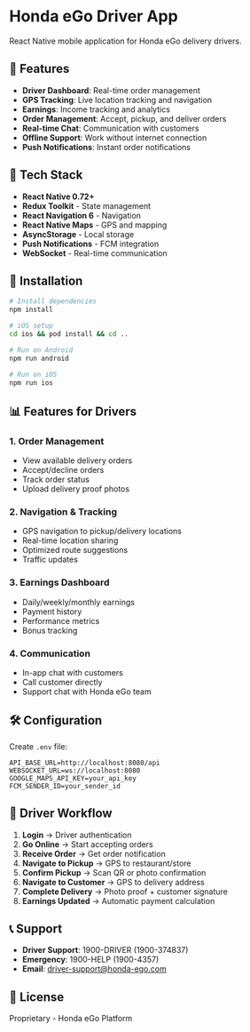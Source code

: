 # Honda eGo Driver App

React Native mobile application for Honda eGo delivery drivers.

## 🚀 Features

- **Driver Dashboard**: Real-time order management
- **GPS Tracking**: Live location tracking and navigation
- **Earnings**: Income tracking and analytics
- **Order Management**: Accept, pickup, and deliver orders
- **Real-time Chat**: Communication with customers
- **Offline Support**: Work without internet connection
- **Push Notifications**: Instant order notifications

## 📱 Tech Stack

- **React Native 0.72+**
- **Redux Toolkit** - State management
- **React Navigation 6** - Navigation
- **React Native Maps** - GPS and mapping
- **AsyncStorage** - Local storage
- **Push Notifications** - FCM integration
- **WebSocket** - Real-time communication

## 🔧 Installation

```bash
# Install dependencies
npm install

# iOS setup
cd ios && pod install && cd ..

# Run on Android
npm run android

# Run on iOS
npm run ios
```

## 📊 Features for Drivers

### 1. **Order Management**
- View available delivery orders
- Accept/decline orders
- Track order status
- Upload delivery proof photos

### 2. **Navigation & Tracking**
- GPS navigation to pickup/delivery locations
- Real-time location sharing
- Optimized route suggestions
- Traffic updates

### 3. **Earnings Dashboard**
- Daily/weekly/monthly earnings
- Payment history
- Performance metrics
- Bonus tracking

### 4. **Communication**
- In-app chat with customers
- Call customer directly
- Support chat with Honda eGo team

## 🛠️ Configuration

Create `.env` file:
```
API_BASE_URL=http://localhost:8080/api
WEBSOCKET_URL=ws://localhost:8080
GOOGLE_MAPS_API_KEY=your_api_key
FCM_SENDER_ID=your_sender_id
```

## 🚚 Driver Workflow

1. **Login** → Driver authentication
2. **Go Online** → Start accepting orders
3. **Receive Order** → Get order notification
4. **Navigate to Pickup** → GPS to restaurant/store
5. **Confirm Pickup** → Scan QR or photo confirmation
6. **Navigate to Customer** → GPS to delivery address
7. **Complete Delivery** → Photo proof + customer signature
8. **Earnings Updated** → Automatic payment calculation

## 📞 Support

- **Driver Support**: 1900-DRIVER (1900-374837)
- **Emergency**: 1900-HELP (1900-4357)
- **Email**: driver-support@honda-ego.com

## 📄 License

Proprietary - Honda eGo Platform

